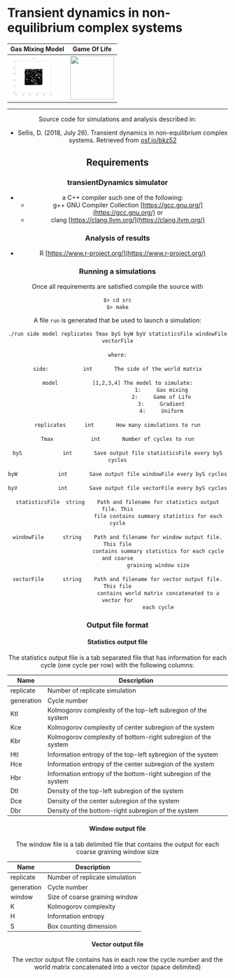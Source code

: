 # Transient dynamics in non-equilibrium complex systems


<center>

|Gas Mixing Model | Game Of Life |
|-----------------|--------------|
| <img src="ms/figs/GasMixingAnimation.gif" width="100" height="100" /> | <img src="ms/figs/GameOfLifeAnimation.gif" width="100" height="100" />

<hr>

Source code for simulations and analysis described in:
- Sellis, D. (2018, July 26). Transient dynamics in non-equilibrium complex systems. Retrieved from [osf.io/bkz52](osf.io/bkz52)

## Requirements

### transientDynamics simulator
- a C++ compiler such one of the following:
  - g++ GNU Compiler Collection [https://gcc.gnu.org/](https://gcc.gnu.org/) or
  - clang [https://clang.llvm.org/](https://clang.llvm.org/)

### Analysis of results
- R [https://www.r-project.org/](https://www.r-project.org/)

### Running a simulations

Once all requirements are satisfied compile the source with

```
$> cd src
$> make
```

A file `run` is generated that be used to launch a simulation:

```
./run side model replicates Tmax byS byW byV statisticsFile windowFile vectorFile

where:

side:           int       The side of the world matrix

model           [1,2,3,4] The model to simulate:
                            1:     Gas mixing
                            2:     Game of Life
                            3:     Gradient
                            4:     Uniform

replicates      int       How many simulations to run

Tmax            int       Number of cycles to run

byS             int       Save output file statisticsFile every byS cycles

byW             int       Save output file windowFile every byS cycles

byV             int       Save output file vectorFile every byS cycles

statisticsFile  string    Path and filename for statistics output file. This
                          file contains summary statistics for each cycle

windowFile      string    Path and filename for window output file. This file
                          contains summary statistics for each cycle and coarse
                          graining window size

vectorFile      string    Path and filename for vector output file. This file
                          contains world matrix concatenated to a vector for
                          each cycle
```

### Output file format

#### Statistics output file

The statistics output file is a tab separated file that has information for each cycle (one cycle per row)
with the following columns:

|Name      | Description                                                      |
|----------|------------------------------------------------------------------|
|replicate | Number of replicate simulation                                   |
|generation| Cycle number                                                     |
|Ktl       | Kolmogorov complexity of the top-left subregion of the system    |
|Kce       | Kolmogorov complexity of center subregion of the system          |
|Kbr       | Kolmogorov complexity of bottom-right subregion of the system    |
|Htl       | Information entropy of the top-left sybregion of the system      |
|Hce       | Information entropy of the center subregion of the system        |
|Hbr       | Information entropy of the bottom-right subregion of the system  |
|Dtl       | Density of the top-left subregion of the system                  |
|Dce       | Density of the center subregion of the system                    |
|Dbr       | Density of the bottom-right subregion of the system              |

#### Window output file
The window file is a tab delimited file that contains the output for each coarse graining window size

|Name      | Description                    |
|----------|--------------------------------|
|replicate | Number of replicate simulation |
|generation| Cycle number                   |
|window    | Size of coarse graining window |
|K         | Kolmogorov complexity          |
|H         | Information entropy            |
|S         | Box counting dimension         |

#### Vector output file
The vector output file contains has in each row the cycle number and the world matrix concatenated into a vector (space delimited)
